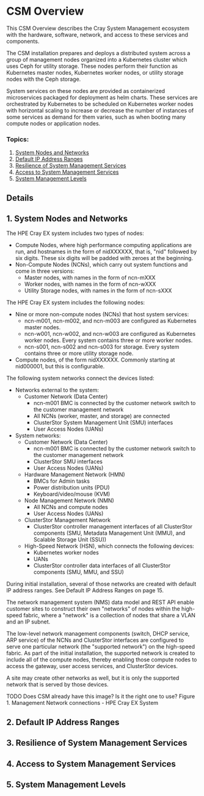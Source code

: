 # CSM Overview

This CSM Overview describes the Cray System Management ecosystem with the hardware, software, network,
 and access to these services and components.

The CSM installation prepares and deploys a distributed system across a group of management nodes organized into a Kubernetes cluster which uses Ceph for utility storage. These nodes perform their function as Kubernetes master nodes, Kubernetes worker nodes, or utility storage nodes with the Ceph storage.

System services on these nodes are provided as containerized microservices packaged for deployment as helm charts. These services are orchestrated by Kubernetes to be scheduled on Kubernetes worker nodes with horizontal scaling to increase or decrease the number of instances of some services as demand for them varies, such as when booting many compute nodes or application nodes.

### Topics: 
   1. [System Nodes and Networks](#system_nodes_and_networks)
   1. [Default IP Address Ranges](#default_ip_address_ranges)
   1. [Resilience of System Management Services](#resilience_of_system_maangement_services)
   1. [Access to System Management Services](#access_to_system_management_services)
   1. [System Management Levels](#system_management_levels)


## Details

<a name="system_nodes_and_networks"></a>
## 1. System Nodes and Networks

The HPE Cray EX system includes two types of nodes:

* Compute Nodes, where high performance computing applications are run, and hostnames in the form of
nidXXXXXX, that is, "nid" followed by six digits.  These six digits will be padded with zeroes at the beginning.
* Non-Compute Nodes (NCNs), which carry out system functions and come in three versions:
   * Master nodes, with names in the form of ncn-mXXX
   * Worker nodes, with names in the form of ncn-wXXX
   * Utility Storage nodes, with names in the form of ncn-sXXX

The HPE Cray EX system includes the following nodes:
* Nine or more non-compute nodes (NCNs) that host system services:
   * ncn-m001, ncn-m002, and ncn-m003 are configured as Kubernetes master nodes.
   * ncn-w001, ncn-w002, and ncn-w003 are configured as Kubernetes worker nodes. Every system
contains three or more worker nodes.
   * ncn-s001, ncn-s002 and ncn-s003 for storage. Every system contains three or more utility storage
node.
* Compute nodes, of the form nidXXXXXX. Commonly starting at nid000001, but this is configurable.

The following system networks connect the devices listed:
* Networks external to the system:
   * Customer Network (Data Center)
      * ncn-m001 BMC is connected by the customer network switch to the customer management network
      * All NCNs (worker, master, and storage) are connected
      * ClusterStor System Management Unit (SMU) interfaces
      * User Access Nodes (UANs)
* System networks:
   * Customer Network (Data Center)
      * ncn-m001 BMC is connected by the customer network switch to the customer management network
      * ClusterStor SMU interfaces
      * User Access Nodes (UANs)
   * Hardware Management Network (HMN)
      * BMCs for Admin tasks
      * Power distribution units (PDU)
      * Keyboard/video/mouse (KVM)
   * Node Management Network (NMN)
      * All NCNs and compute nodes
      * User Access Nodes (UANs)
   * ClusterStor Management Network
      * ClusterStor controller management interfaces of all ClusterStor components (SMU, Metadata
Management Unit (MMU), and Scalable Storage Unit (SSU))
   * High-Speed Network (HSN), which connects the following devices:
      * Kubernetes worker nodes
      * UANs
      * ClusterStor controller data interfaces of all ClusterStor components (SMU, MMU, and SSU)

During initial installation, several of those networks are created with default IP address ranges. See Default IP
Address Ranges on page 15.

The network management system (NMS) data model and REST API enable customer sites to construct their own
"networks" of nodes within the high-speed fabric, where a "network" is a collection of nodes that share a VLAN
and an IP subnet.

The low-level network management components (switch, DHCP service, ARP service) of the NCNs and
ClusterStor interfaces are configured to serve one particular network (the "supported network") on the high-speed
fabric. As part of the initial installation, the supported network is created to include all of the compute nodes,
thereby enabling those compute nodes to access the gateway, user access services, and ClusterStor devices.

A site may create other networks as well, but it is only the supported network that is served by those devices.

TODO Does CSM already have this image?  Is it the right one to use?
Figure 1. Management Network connections - HPE Cray EX System

<a name="default_ip_address_ranges"></a>
## 2. Default IP Address Ranges

<a name="resilience_of_system_maangement_services"></a>
## 3. Resilience of System Management Services

<a name="access_to_system_management_services"></a>
## 4. Access to System Management Services

<a name="system_management_levels"></a>
## 5. System Management Levels

